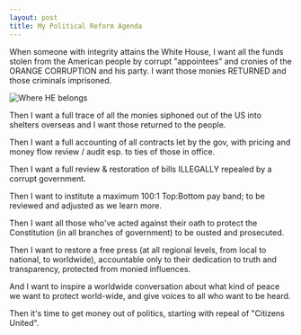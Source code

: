 ```yaml
---
layout: post
title: My Political Reform Agenda
---
```


When someone with integrity attains the White House, I want 
all the funds stolen from the American people by corrupt "appointees" and cronies
of the ORANGE CORRUPTION and his party. I want those monies RETURNED and those
criminals imprisoned.

![Where HE 
belongs](https://socialnewsdaily.com/wp-content/uploads/2019/03/TRUMP-PRISON.jpg)

Then I want a full trace of all the monies siphoned out of the US into shelters
overseas and I want those returned to the people.

Then I want a full accounting of all contracts let by the gov, with pricing and
money flow review / audit esp. to ties of those in office.

Then I want a full review & restoration of bills ILLEGALLY repealed by a corrupt
government.

Then I want to institute a maximum 100:1 Top:Bottom pay band; to be reviewed and
adjusted as we learn more.

Then I want all those who've acted against their oath to protect the Constitution
(in all branches of government) to be ousted and prosecuted.

Then I want to restore a free press (at all regional levels, from local to
national, to worldwide), accountable only to their dedication to truth and
transparency, protected from monied influences.

And I want to inspire a worldwide conversation about what kind of peace we want
to protect world-wide, and give voices to all who want to be heard.

Then it's time to get money out of politics, starting with repeal of
"Citizens United".

